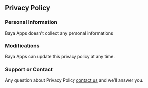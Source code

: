 ## Privacy Policy

### Personal Information

Baya Apps doesn't collect any personal informations

### Modifications

Baya Apps can update this privacy policy at any time.

### Support or Contact

Any question about Privacy Policy [contact us](mailto:ayache.inc@gmail.com) and we’ll answer you.
